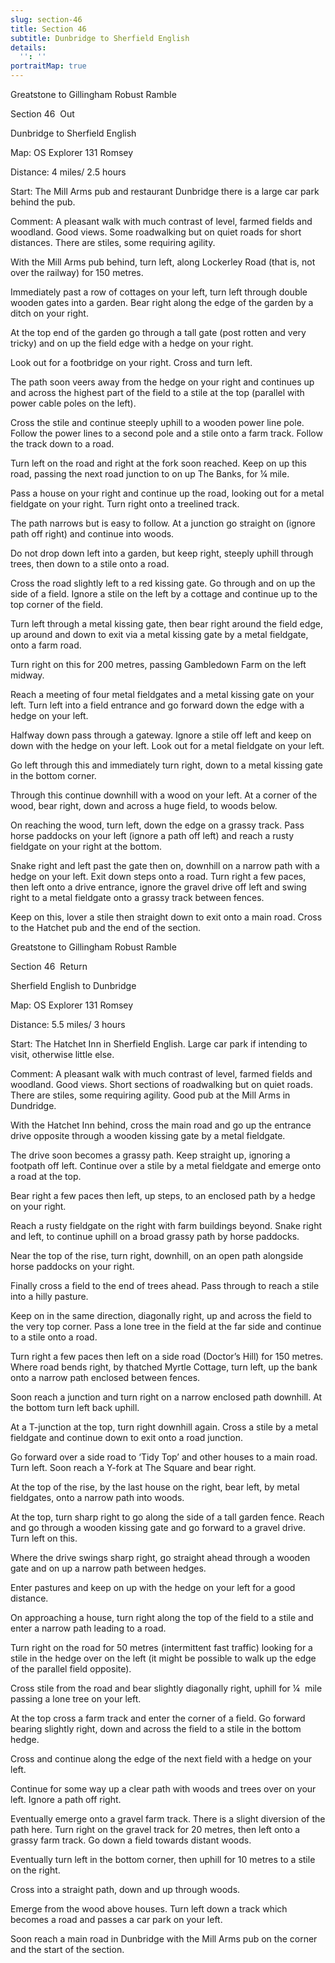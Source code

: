 ```yaml
---
slug: section-46
title: Section 46
subtitle: Dunbridge to Sherfield English
details:
  '': ''
portraitMap: true
---
```

Greatstone to Gillingham Robust Ramble

Section 46  Out

Dunbridge to Sherfield English

Map: OS Explorer 131 Romsey

Distance: 4 miles/ 2.5 hours

Start: The Mill Arms pub and restaurant Dunbridge there is a large car park behind the pub.

Comment: A pleasant walk with much contrast of level, farmed fields and woodland. Good views. Some roadwalking but on quiet roads for short distances. There are stiles, some requiring agility.

With the Mill Arms pub behind, turn left, along Lockerley Road (that is, not over the railway) for 150 metres.

Immediately past a row of cottages on your left, turn left through double wooden gates into a garden. Bear right along the edge of the garden by a ditch on your right.

At the top end of the garden go through a tall gate (post rotten and very tricky) and on up the field edge with a hedge on your right.

Look out for a footbridge on your right. Cross and turn left.

The path soon veers away from the hedge on your right and continues up and across the highest part of the field to a stile at the top (parallel with power cable poles on the left).

Cross the stile and continue steeply uphill to a wooden power line pole. Follow the power lines to a second pole and a stile onto a farm track. Follow the track down to a road.

Turn left on the road and right at the fork soon reached. Keep on up this road, passing the next road junction to on up The Banks, for ¼ mile.

Pass a house on your right and continue up the road, looking out for a metal fieldgate on your right. Turn right onto a treelined track.

The path narrows but is easy to follow. At a junction go straight on (ignore path off right) and continue into woods.

Do not drop down left into a garden, but keep right, steeply uphill through trees, then down to a stile onto a road.

Cross the road slightly left to a red kissing gate. Go through and on up the side of a field. Ignore a stile on the left by a cottage and continue up to the top corner of the field.

Turn left through a metal kissing gate, then bear right around the field edge, up around and down to exit via a metal kissing gate by a metal fieldgate, onto a farm road.

Turn right on this for 200 metres, passing Gambledown Farm on the left midway.

Reach a meeting of four metal fieldgates and a metal kissing gate on your left. Turn left into a field entrance and go forward down the edge with a hedge on your left.

Halfway down pass through a gateway. Ignore a stile off left and keep on down with the hedge on your left. Look out for a metal fieldgate on your left.

Go left through this and immediately turn right, down to a metal kissing gate in the bottom corner.

Through this continue downhill with a wood on your left. At a corner of the wood, bear right, down and across a huge field, to woods below.

On reaching the wood, turn left, down the edge on a grassy track. Pass horse paddocks on your left (ignore a path off left) and reach a rusty fieldgate on your right at the bottom.

Snake right and left past the gate then on, downhill on a narrow path with a hedge on your left. Exit down steps onto a road. Turn right a few paces, then left onto a drive entrance, ignore the gravel drive off left and swing right to a metal fieldgate onto a grassy track between fences.

Keep on this, lover a stile then straight down to exit onto a main road. Cross to the Hatchet pub and the end of the section.

Greatstone to Gillingham Robust Ramble

Section 46  Return

Sherfield English to Dunbridge

Map: OS Explorer 131 Romsey

Distance: 5.5 miles/ 3 hours

Start: The Hatchet Inn in Sherfield English. Large car park if intending to visit, otherwise little else.

Comment: A pleasant walk with much contrast of level, farmed fields and woodland. Good views. Short sections of roadwalking but on quiet roads. There are stiles, some requiring agility. Good pub at the Mill Arms in Dundridge.

With the Hatchet Inn behind, cross the main road and go up the entrance drive opposite through a wooden kissing gate by a metal fieldgate.

The drive soon becomes a grassy path. Keep straight up, ignoring a footpath off left. Continue over a stile by a metal fieldgate and emerge onto a road at the top.

Bear right a few paces then left, up steps, to an enclosed path by a hedge on your right.

Reach a rusty fieldgate on the right with farm buildings beyond. Snake right and left, to continue uphill on a broad grassy path by horse paddocks.

Near the top of the rise, turn right, downhill, on an open path alongside horse paddocks on your right.

Finally cross a field to the end of trees ahead. Pass through to reach a stile into a hilly pasture.

Keep on in the same direction, diagonally right, up and across the field to the very top corner. Pass a lone tree in the field at the far side and continue to a stile onto a road.

Turn right a few paces then left on a side road (Doctor’s Hill) for 150 metres. Where road bends right, by thatched Myrtle Cottage, turn left, up the bank onto a narrow path enclosed between fences.

Soon reach a junction and turn right on a narrow enclosed path downhill. At the bottom turn left back uphill.

At a T-junction at the top, turn right downhill again. Cross a stile by a metal fieldgate and continue down to exit onto a road junction.

Go forward over a side road to ‘Tidy Top’ and other houses to a main road. Turn left. Soon reach a Y-fork at The Square and bear right.

At the top of the rise, by the last house on the right, bear left, by metal fieldgates, onto a narrow path into woods.

At the top, turn sharp right to go along the side of a tall garden fence. Reach and go through a wooden kissing gate and go forward to a gravel drive. Turn left on this.

Where the drive swings sharp right, go straight ahead through a wooden gate and on up a narrow path between hedges.

Enter pastures and keep on up with the hedge on your left for a good distance.

On approaching a house, turn right along the top of the field to a stile and enter a narrow path leading to a road.

Turn right on the road for 50 metres (intermittent fast traffic) looking for a stile in the hedge over on the left (it might be possible to walk up the edge of the parallel field opposite).

Cross stile from the road and bear slightly diagonally right, uphill for ¼  mile passing a lone tree on your left.

At the top cross a farm track and enter the corner of a field. Go forward bearing slightly right, down and across the field to a stile in the bottom hedge.

Cross and continue along the edge of the next field with a hedge on your left.

Continue for some way up a clear path with woods and trees over on your left. Ignore a path off right.

Eventually emerge onto a gravel farm track. There is a slight diversion of the path here. Turn right on the gravel track for 20 metres, then left onto a grassy farm track. Go down a field towards distant woods.

Eventually turn left in the bottom corner, then uphill for 10 metres to a stile on the right.

Cross into a straight path, down and up through woods.

Emerge from the wood above houses. Turn left down a track which becomes a road and passes a car park on your left.

Soon reach a main road in Dunbridge with the Mill Arms pub on the corner and the start of the section.
